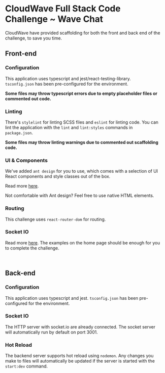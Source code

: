 # CloudWave Full Stack Code Challenge ~ Wave Chat
CloudWave have provided scaffolding for both the front and back end of the challenge, to save you time.

## Front-end
### Configuration
This application uses typescript and jest/react-testing-library. `tsconfig.json` has been pre-configured for the environment.

**Some files may throw typescript errors due to empty placeholder files or commented out code.**

### Linting
There's `stylelint` for linting SCSS files and `eslint` for linting code. You can lint the application with the `lint` and `lint:styles` commands in `package.json`.

**Some files may throw linting warnings due to commented out scaffolding code.**

### UI & Components
We've added `ant design` for you to use, which comes with a selection of UI React components and style classes out of the box.

Read more [here](https://ant.design/).

Not comfortable with Ant design? Feel free to use native HTML elements.

### Routing
This challenge uses `react-router-dom` for routing.


### Socket IO
Read more [here](https://socket.io/). The examples on the home page should be enough for you to complete the challenge.

&nbsp;
## Back-end

### Configuration
This application uses typescript and jest. `tsconfig.json` has been pre-configured for the environment.

### Socket IO
The HTTP server with socket.io are already connected. The socket server will automatically run by default on port 3001.

### Hot Reload
The backend server supports hot reload using `nodemon`. Any changes you make to files will automatically be updated if the server is started with the `start:dev` command.
